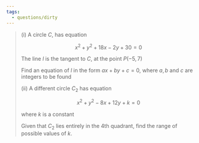 ```yaml
---
tags:
  - questions/dirty
---
```


> (i) A circle $C$, has equation
> 
> $$
> x^{2} + y ^{2} + 18x - 2y + 30 = 0
> $$
> 
> The line $l$ is the tangent to $C$, at the point $P(-5, 7)$
> 
> Find an equation of $l$ in the form $ax + by + c = 0,$ where $a,  b$ and $c$ are integers to be found
> 
> (ii) A different circle $C_{2}$ has equation
> 
> $$
> x^{2} + y^{2} - 8x + 12y + k = 0
> $$
> 
> where $k$ is a constant
> 
> Given that $C_{2}$ lies entirely in the 4th quadrant, find the range of possible values of $k$.

